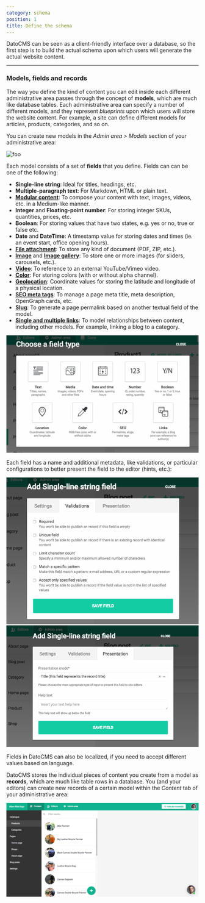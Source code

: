 ```yaml
---
category: schema
position: 1
title: Define the schema
---
```


DatoCMS can be seen as a client-friendly interface over a database, so the first step is to build the actual schema upon which users will generate the actual website content.

---

### Models, fields and records

The way you define the kind of content you can edit inside each different administrative area passes through the concept of <strong>models</strong>, which are much like database tables. Each administrative area can specify a number of different models, and they represent <em>blueprints</em> upon which users will store the website content. For example, a site can define different models for articles, products, categories, and so on. 

You can create new models in the *Admin area > Models* section of your administrative area:

![foo](..../images/data-model/1.png)

Each model consists of a set of <strong>fields</strong> that you define. Fields can can be one of the following:

* **Single-line string**: Ideal for titles, headings, etc.
* **Multiple-paragraph text**: For Markdown, HTML or plain text.
* [**Modular content**](/docs/schema/modular-content): To compose your content with text, images, videos, etc. in a Medium-like manner.
* **Integer** and **Floating-point number**: For storing integer SKUs, quantities, prices, etc.
* **Boolean**: For storing values that have two states, e.g. yes or no, true or false etc.
* **Date** and **DateTime**: A timestamp value for storing dates and times (ie. an event start, office opening hours).
* [**File attachment**](/docs/other/fields.html#file-attachment-fields): To store any kind of document (PDF, ZIP, etc.).
* [**Image**](/docs/other/fields.html#image-fields) and [**Image gallery**](/docs/other/fields.html#image-gallery-fields): To store one or more images (for sliders, carousels, etc.).
* [**Video**](/docs/other/fields.html#video-fields): To reference to an external YouTube/Vimeo video.
* [**Color**](/docs/other/fields.html#color-fields): For storing colors (with or without alpha channel).
* [**Geolocation**](/docs/other/fields.html#geolocation-fields): Coordinate values for storing the latitude and longitude of a physical location.
* [**SEO meta tags**](/docs/other/fields.html#seo-meta-tags-fields): To manage a page meta title, meta description, OpenGraph cards, etc.
* [**Slug**](/docs/schema/slug-permalinks): To generate a page permalink based on another textual field of the model.
* [**Single and multiple links**](/docs/schema/links): To model relationships between content, including other models. For example, linking a blog to a category.

![foo](../images/data-model/2.png)
    
Each field has a name and additional metadata, like validations, or particular configurations to better present the field to the editor (hints, etc.):

![foo](../images/data-model/3.png)
![foo](../images/data-model/4.png)

Fields in DatoCMS can also be localized, if you need to accept different values based on language.

DatoCMS stores the individual pieces of content you create from a model as <strong>records</strong>, which are much like table rows in a database. You (and your editors) can create new records of a certain model within the *Content* tab of your administrative area:

![foo](../images/data-model/5.png)
